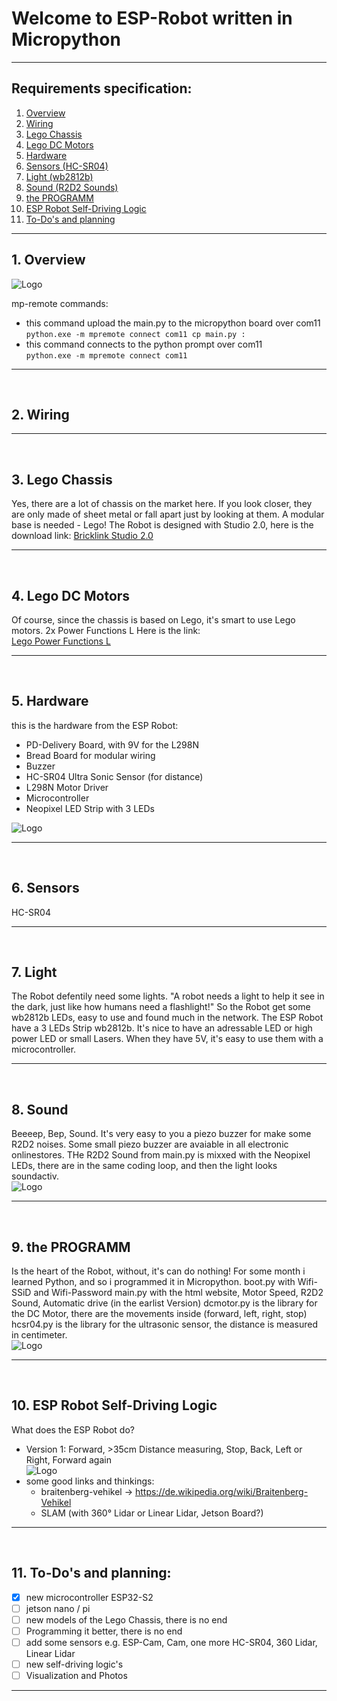 # Welcome to ESP-Robot written in Micropython
***
## Requirements specification:
1. [Overview](#overview)
2. [Wiring](#wiring)
3. [Lego Chassis](#lego-chassis)
4. [Lego DC Motors](#lego-dc-motors)
5. [Hardware](#hardware)
6. [Sensors (HC-SR04)](#sensors)
7. [Light (wb2812b)](#light)
8. [Sound (R2D2 Sounds)](#sounds)
9. [the PROGRAMM](#programm)
10. [ESP Robot Self-Driving Logic](#self-driving)
11. [To-Do's and planning](#to-dos)
***
<a name="overview"></a>  
## 1. Overview
![Logo](photos/ESP-Robot-Micropython4-html.jpg)

mp-remote commands:  
- this command upload the main.py to the micropython board over com11  
`python.exe -m mpremote connect com11 cp main.py :`  
- this command connects to the python prompt over com11  
`python.exe -m mpremote connect com11`  

***
<br>
<a name="wiring"></a>

## 2. Wiring
***
<br>

## 3. Lego Chassis
Yes, there are a lot of chassis on the market here. If you look closer, they are only made of sheet metal or fall apart just by looking at them. A modular base is needed - Lego!
The Robot is designed with Studio 2.0, here is the download link:
[Bricklink Studio 2.0](https://www.bricklink.com/v3/studio/download.page)
***
<br>

<a name="lego-dc-motors"></a>

## 4. Lego DC Motors
Of course, since the chassis is based on Lego, it's smart to use Lego motors.
2x Power Functions L
Here is the link:  
[Lego Power Functions L](https://www.bricklink.com/v2/catalog/catalogitem.page?S=88003-1)
***
<br>

<a name="hardware"></a>

## 5. Hardware
this is the hardware from the ESP Robot:
- PD-Delivery Board, with 9V for the L298N
- Bread Board for modular wiring
- Buzzer
- HC-SR04 Ultra Sonic Sensor (for distance)
- L298N Motor Driver
- Microcontroller
- Neopixel LED Strip with 3 LEDs

![Logo](photos/USB-CPowerDelivery.png)  
***
<br>

<a name="sensors"></a>

## 6. Sensors
HC-SR04
***
<br>

<a name="light"></a>

## 7. Light
The Robot defentily need some lights. "A robot needs a light to help it see in the dark, just like how humans need a flashlight!"
So the Robot get some wb2812b LEDs, easy to use and found much in the network. The ESP Robot have a 3 LEDs Strip wb2812b.
It's nice to have an adressable LED or high power LED or small Lasers. When they have 5V, it's easy to use them with a microcontroller.
***
<br>
<a name="sound"></a>

## 8. Sound
Beeeep, Bep, Sound. It's very easy to you a piezo buzzer for make some R2D2 noises.
Some small piezo buzzer are avaiable in all electronic onlinestores.
THe R2D2 Sound from main.py is mixxed with the Neopixel LEDs, there are in the same coding loop, and then the light looks soundactiv.  
![Logo](photos/Buzzer.png)  
***  
<br>
<a name="programm"></a>

## 9. the PROGRAMM
Is the heart of the Robot, without, it's can do nothing!
For some month i learned Python, and so i programmed it in Micropython.
boot.py with Wifi-SSiD and Wifi-Password
main.py with the html website, Motor Speed, R2D2 Sound, Automatic drive (in the earlist Version)
dcmotor.py is the library for the DC Motor, there are the movements inside (forward, left, right, stop)
hcsr04.py is the library for the ultrasonic sensor, the distance is measured in centimeter.  
![Logo](photos/Touch-Controll-HTML.jpg)  
***
<br>
<a name="self-driving"></a>

## 10. ESP Robot Self-Driving Logic
What does the ESP Robot do? 
- Version 1: Forward, >35cm Distance measuring, Stop, Back, Left or Right, Forward again  
![Logo](photos/Auto1.gif)  
- some good links and thinkings:  
  - braitenberg-vehikel -> https://de.wikipedia.org/wiki/Braitenberg-Vehikel  
  - SLAM (with 360° Lidar or Linear Lidar, Jetson Board?)
***  
<br>
<a name="to-dos"></a>

## 11. To-Do's and planning:
- [x] new microcontroller ESP32-S2
- [ ] jetson nano / pi
- [ ] new models of the Lego Chassis, there is no end
- [ ] Programming it better, there is no end
- [ ] add some sensors e.g. ESP-Cam, Cam, one more HC-SR04, 360 Lidar, Linear Lidar
- [ ] new self-driving logic's
- [ ] Visualization and Photos
***